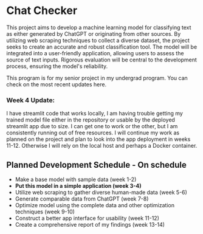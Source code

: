 # Chat Checker

This project aims to develop a machine learning model for classifying text as either generated by ChatGPT or originating from other sources. By utilizing web scraping techniques to collect a diverse dataset, the project seeks to create an accurate and robust classification tool. The model will be integrated into a user-friendly application, allowing users to assess the source of text inputs. Rigorous evaluation will be central to the development process, ensuring the model's reliability.

This program is for my senior project in my undergrad program. You can check on the most recent updates here.

### Week 4 Update:
I have streamlit code that works locally, I am having trouble getting my trained model file either in the repository or usable by the deployed streamlit app due to size. I can get one to work or the other, but I am consistently running out of free resources. I will continue my work as planned on the project and plan to look into the app deployment in weeks 11-12. Otherwise I will rely on the local host and perhaps a Docker container.

## Planned Development Schedule - On schedule

* Make a base model with sample data (week 1-2)
* **Put this model in a simple application (week 3-4)**
* Utilize web scraping to gather diverse human-made data (week 5-6)
* Generate comparable data from ChatGPT (week 7-8)
* Optimize model using the complete data and other optimization techniques (week 9-10)
* Construct a better app interface for usability (week 11-12)
* Create a comprehensive report of my findings (week 13-14)
